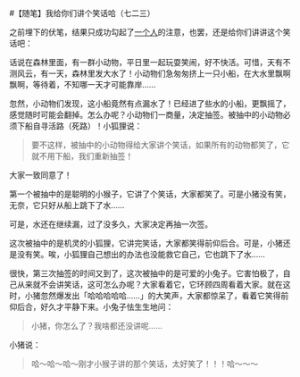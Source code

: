 #【随笔】我给你们讲个笑话哈（七二三）

之前埋下的伏笔，结果只成功勾起了[一个人](https://zuopin.xin/authors/59c89365f9b9dd5b65116724f1c2a04a02d07fea)的注意，也罢，还是给你们讲讲这个笑话吧：

话说在森林里面，有一群小动物，平日里一起玩耍笑闹，好不快活。可惜，天有不测风云，有一天，森林里发大水了！小动物们急匆匆挤上一只小船，在大水里飘啊飘啊，等待着，不知哪一天才可能靠岸……

忽然，小动物们发现，这小船竟然有点漏水了！已经进了些水的小船，更飘摇了，感觉随时可能会翻掉。怎么办呢？小动物们一商量，决定抽签。被抽中的小动物必须下船自寻活路（死路）！小狐狸说：

> 要不这样，被抽中的小动物得给大家讲个笑话，如果所有的动物都笑了，它就不用下船，我们重新抽签！

大家一致同意了！

第一个被抽中的是聪明的小猴子，它讲了个笑话，大家都笑了。可是小猪没有笑，无奈，它只好从船上跳下了水……

可是，水还在继续漏，过了没多久，大家决定再抽一次签。

这次被抽中的是机灵的小狐狸，它讲完笑话，大家都笑得前仰后合。可是，小猪还是没有笑。唉，小狐狸自己想出的办法也没能救它自己，它也跳下了水……

很快，第三次抽签的时间又到了，这次被抽中的是可爱的小兔子。它害怕极了，自己从来就不会讲笑话，这可怎么办呢？大家看着它，它环顾四周看着大家。就在这时，小猪忽然爆发出「哈哈哈哈哈……」的大笑声，大家都惊呆了，看着它笑得前仰后合，好久才平静下来。小兔子怯生生地问：

> 小猪，你怎么了？我啥都还没讲呢……

小猪说：

> 哈～哈～哈～刚才小猴子讲的那个笑话，太好笑了！！！哈～～～